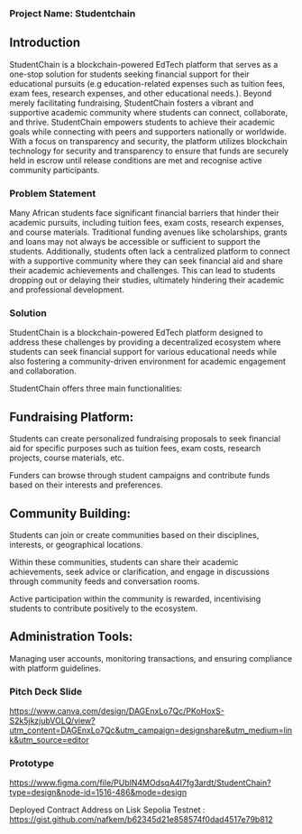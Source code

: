 

### Project Name: Studentchain


## Introduction

StudentChain is a blockchain-powered EdTech platform that serves as a one-stop solution for students seeking financial support for their educational pursuits (e.g education-related expenses such as tuition fees, exam fees, research expenses, and other educational needs.). Beyond merely facilitating fundraising, StudentChain fosters a vibrant and supportive academic community where students can connect, collaborate, and thrive. StudentChain empowers students to achieve their academic goals while connecting with peers and supporters nationally or worldwide. With a focus on transparency and security, the platform utilizes blockchain technology for security and transparency to ensure that funds are securely held in escrow until release conditions are met and recognise active community participants.


### Problem Statement
Many African students face significant financial barriers that hinder their academic pursuits, including tuition fees, exam costs, research expenses, and course materials. Traditional funding avenues like scholarships, grants and loans may not always be accessible or sufficient to support the students. Additionally, students often lack a centralized platform to connect with a supportive community where they can seek financial aid and share their academic achievements and challenges. This can lead to students dropping out or delaying their studies, ultimately hindering their academic and professional development.

### Solution
StudentChain is a blockchain-powered EdTech platform designed to address these challenges by providing a decentralized ecosystem where students can seek financial support for various educational needs while also fostering a community-driven environment for academic engagement and collaboration.

StudentChain offers three main functionalities:

## Fundraising Platform:

Students can create personalized fundraising proposals to seek financial aid for specific purposes such as tuition fees, exam costs, research projects, course materials, etc.

Funders can browse through student campaigns and contribute funds based on their interests and preferences.



## Community Building:

Students can join or create communities based on their disciplines, interests, or geographical locations.

Within these communities, students can share their academic achievements, seek advice or clarification, and engage in discussions through community feeds and conversation rooms.

Active participation within the community is rewarded, incentivising students to contribute positively to the ecosystem.


## Administration Tools:

Managing user accounts, monitoring transactions, and ensuring compliance with platform guidelines.

### Pitch Deck Slide
https://www.canva.com/design/DAGEnxLo7Qc/PKoHoxS-S2k5jkzjubVOLQ/view?utm_content=DAGEnxLo7Qc&utm_campaign=designshare&utm_medium=link&utm_source=editor 


### Prototype
https://www.figma.com/file/PUblN4MOdsqA4I7fg3ardt/StudentChain?type=design&node-id=1516-486&mode=design 

Deployed Contract Address on Lisk Sepolia Testnet : 
https://gist.github.com/nafkem/b62345d21e858574f0dad4517e79b812
